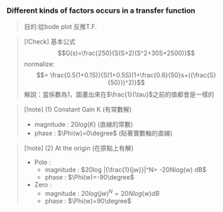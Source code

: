 ### Different kinds of factors occurs in a transfer function

>目的:從bode plot 反推T.F.


>[!Check] 基本公式
>$$G(s)=\frac{250}{S(S+2)(S^2+30S+2500)}$$
normalize:
$$= \frac{0.5(1+0.1S)}{S(1+0.5S)(1+\frac{0.6}{50}s+({\frac{S}{50}})^2)}$$
>解說：當係數為1，圖畫出來在$\frac{1}{\tau}$之前的值都會是一樣的

>[!note] (1)  Constant Gain K (有常數解)
>
>- magnitude : $20log(K)$   (直線的常數)
>- phase : $\Phi(w)=0\degree$  (貼著實數軸的直線)

>[!note] (2)  At the origin (在原點上有解)
>
>- Pole : 
>	- magnitude : $20log |{\frac{1}{jw}}|^N= -20Nlog(w) dB$
>	- phase : $\Phi(w)=-90\degree$
>- Zero : 
>	- magnitude : $20log {(jw)}^N= 20Nlog(w) dB$
>	- phase : $\Phi(w)=90\degree$


